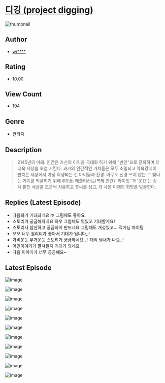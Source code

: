 # [디깅 (project digging)](https://comic.naver.com/challenge/list?titleId=811343)
![thumbnail](https://image-comic.pstatic.net/user_contents_data/challenge_comic/2023/05/25/306492/upload_7089281759898330675_480x623.jpeg)

## Author
- [wi****](https://comic.naver.com/artistTitle?id=306492)

## Rating
- 10.00

## View Count
- 194

## Genre
- 판타지

## Description
> 2145년의 미래. 인간은 자신의 이익을 극대화 하기 위해 "반인"으로 진화하며 더더욱 세상을 오염 시킨다. 과거의 인간적인 가치들은 모두 소멸되고 약육강식이 판치는 세상에서 가장 희생되는 건 아이들과 환경. 아무도 신경 쓰지 않는 그 빛나는 가치를 되살리기 위해 투입된 레플리칸트(복제 인간) '콰이엇' 과 '운요'는 상처 뿐인 세상을 조금씩 치유하고 꽃씨를 심고, 더 나은 미래의 희망을 발굴한다.

## Replies (Latest Episode)
- 다음화가 기대되네요!ㅎ 그림체도 좋아요
- 스토리가 궁금해지네요 와우 그림체도 멋있고 기대할게요!
- 스토리사 참신하고 궁금하게 만드네요 그림체도 개성있고….작가님 파이팅
- 오오 너무 퀄리티가 좋아서 기대가 됩니다,,!
- 가벼운듯 무거운듯 스토리가 궁금하네요 ..! 대작 냄새가 나요..!
- 어떤이야기가 펼쳐질지 기대가 되네요
- 다음 이야기가 너무 궁금해요~

## Latest Episode
![image](https://image-comic.pstatic.net/user_contents_data/challenge_comic/2023/05/25/306492/upload_7076389092773148980.jpeg)

![image](https://image-comic.pstatic.net/user_contents_data/challenge_comic/2023/05/25/306492/upload_7293359012982502497.jpeg)

![image](https://image-comic.pstatic.net/user_contents_data/challenge_comic/2023/05/25/306492/upload_7076615385962997042.jpeg)

![image](https://image-comic.pstatic.net/user_contents_data/challenge_comic/2023/05/25/306492/upload_7363776143392204340.jpeg)

![image](https://image-comic.pstatic.net/user_contents_data/challenge_comic/2023/05/25/306492/upload_7363719888746067813.jpeg)

![image](https://image-comic.pstatic.net/user_contents_data/challenge_comic/2023/05/25/306492/upload_3760612781283620454.jpeg)

![image](https://image-comic.pstatic.net/user_contents_data/challenge_comic/2023/05/25/306492/upload_3990580035423844658.jpeg)

![image](https://image-comic.pstatic.net/user_contents_data/challenge_comic/2023/05/25/306492/upload_3760561976048575793.jpeg)

![image](https://image-comic.pstatic.net/user_contents_data/challenge_comic/2023/05/25/306492/upload_7378646853488173670.jpeg)

![image](https://image-comic.pstatic.net/user_contents_data/challenge_comic/2023/05/25/306492/upload_3760841478832994354.jpeg)

![image](https://image-comic.pstatic.net/user_contents_data/challenge_comic/2023/05/25/306492/upload_3977580290458596146.jpeg)
